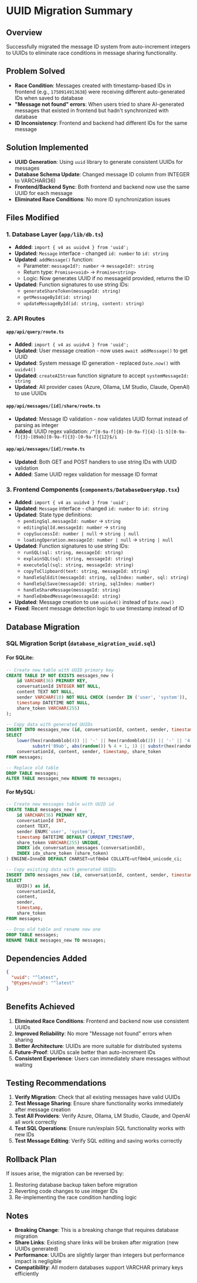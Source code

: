 # UUID Migration Summary

## Overview
Successfully migrated the message ID system from auto-increment integers to UUIDs to eliminate race conditions in message sharing functionality.

## Problem Solved
- **Race Condition**: Messages created with timestamp-based IDs in frontend (e.g., `1750914913638`) were receiving different auto-generated IDs when saved to database
- **"Message not found" errors**: When users tried to share AI-generated messages that existed in frontend but hadn't synchronized with database
- **ID Inconsistency**: Frontend and backend had different IDs for the same message

## Solution Implemented
- **UUID Generation**: Using `uuid` library to generate consistent UUIDs for messages
- **Database Schema Update**: Changed message ID column from INTEGER to VARCHAR(36)
- **Frontend/Backend Sync**: Both frontend and backend now use the same UUID for each message
- **Eliminated Race Conditions**: No more ID synchronization issues

## Files Modified

### 1. Database Layer (`app/lib/db.ts`)
- **Added**: `import { v4 as uuidv4 } from 'uuid';`
- **Updated**: `Message` interface - changed `id: number` to `id: string`
- **Updated**: `addMessage()` function:
  - Parameter: `messageId?: number` → `messageId?: string`
  - Return type: `Promise<void>` → `Promise<string>`
  - Logic: Now generates UUID if no messageId provided, returns the ID
- **Updated**: Function signatures to use string IDs:
  - `generateShareToken(messageId: string)`
  - `getMessageById(id: string)`
  - `updateMessageById(id: string, content: string)`

### 2. API Routes
#### `app/api/query/route.ts`
- **Added**: `import { v4 as uuidv4 } from 'uuid';`
- **Updated**: User message creation - now uses `await addMessage()` to get UUID
- **Updated**: System message ID generation - replaced `Date.now()` with `uuidv4()`
- **Updated**: `createAIStream` function signature to accept `systemMessageId: string`
- **Updated**: All provider cases (Azure, Ollama, LM Studio, Claude, OpenAI) to use UUIDs

#### `app/api/messages/[id]/share/route.ts`
- **Updated**: Message ID validation - now validates UUID format instead of parsing as integer
- **Added**: UUID regex validation: `/^[0-9a-f]{8}-[0-9a-f]{4}-[1-5][0-9a-f]{3}-[89ab][0-9a-f]{3}-[0-9a-f]{12}$/i`

#### `app/api/messages/[id]/route.ts`
- **Updated**: Both GET and POST handlers to use string IDs with UUID validation
- **Added**: Same UUID regex validation for message ID format

### 3. Frontend Components (`components/DatabaseQueryApp.tsx`)
- **Added**: `import { v4 as uuidv4 } from 'uuid';`
- **Updated**: `Message` interface - changed `id: number` to `id: string`
- **Updated**: State type definitions:
  - `pendingSql.messageId: number` → `string`
  - `editingSqlId.messageId: number` → `string`
  - `copySuccessId: number | null` → `string | null`
  - `loadingOperation.messageId: number | null` → `string | null`
- **Updated**: Function signatures to use string IDs:
  - `runSQL(sql: string, messageId: string)`
  - `explainSQL(sql: string, messageId: string)`
  - `executeSql(sql: string, messageId: string)`
  - `copyToClipboard(text: string, messageId: string)`
  - `handleSqlEdit(messageId: string, sqlIndex: number, sql: string)`
  - `handleSqlSave(messageId: string, sqlIndex: number)`
  - `handleShareMessage(messageId: string)`
  - `handleEmbedMessage(messageId: string)`
- **Updated**: Message creation to use `uuidv4()` instead of `Date.now()`
- **Fixed**: Recent message detection logic to use timestamp instead of ID

## Database Migration

### SQL Migration Script (`database_migration_uuid.sql`)

#### For SQLite:
```sql
-- Create new table with UUID primary key
CREATE TABLE IF NOT EXISTS messages_new (
    id VARCHAR(36) PRIMARY KEY,
    conversationId INTEGER NOT NULL,
    content TEXT NOT NULL,
    sender VARCHAR(10) NOT NULL CHECK (sender IN ('user', 'system')),
    timestamp DATETIME NOT NULL,
    share_token VARCHAR(255)
);

-- Copy data with generated UUIDs
INSERT INTO messages_new (id, conversationId, content, sender, timestamp, share_token)
SELECT
    lower(hex(randomblob(4)) || '-' || hex(randomblob(2)) || '-' || '4' || substr(hex(randomblob(2)), 2) || '-' ||
          substr('89ab', abs(random()) % 4 + 1, 1) || substr(hex(randomblob(2)), 2) || '-' || hex(randomblob(6))) as id,
    conversationId, content, sender, timestamp, share_token
FROM messages;

-- Replace old table
DROP TABLE messages;
ALTER TABLE messages_new RENAME TO messages;
```

#### For MySQL:
```sql
-- Create new messages table with UUID id
CREATE TABLE messages_new (
    id VARCHAR(36) PRIMARY KEY,
    conversationId INT,
    content TEXT,
    sender ENUM('user', 'system'),
    timestamp DATETIME DEFAULT CURRENT_TIMESTAMP,
    share_token VARCHAR(255) UNIQUE,
    INDEX idx_conversation_messages (conversationId),
    INDEX idx_share_token (share_token)
) ENGINE=InnoDB DEFAULT CHARSET=utf8mb4 COLLATE=utf8mb4_unicode_ci;

-- Copy existing data with generated UUIDs
INSERT INTO messages_new (id, conversationId, content, sender, timestamp, share_token)
SELECT
    UUID() as id,
    conversationId,
    content,
    sender,
    timestamp,
    share_token
FROM messages;

-- Drop old table and rename new one
DROP TABLE messages;
RENAME TABLE messages_new TO messages;
```

## Dependencies Added
```json
{
  "uuid": "^latest",
  "@types/uuid": "^latest"
}
```

## Benefits Achieved
1. **Eliminated Race Conditions**: Frontend and backend now use consistent UUIDs
2. **Improved Reliability**: No more "Message not found" errors when sharing
3. **Better Architecture**: UUIDs are more suitable for distributed systems
4. **Future-Proof**: UUIDs scale better than auto-increment IDs
5. **Consistent Experience**: Users can immediately share messages without waiting

## Testing Recommendations
1. **Verify Migration**: Check that all existing messages have valid UUIDs
2. **Test Message Sharing**: Ensure share functionality works immediately after message creation
3. **Test All Providers**: Verify Azure, Ollama, LM Studio, Claude, and OpenAI all work correctly
4. **Test SQL Operations**: Ensure run/explain SQL functionality works with new IDs
5. **Test Message Editing**: Verify SQL editing and saving works correctly

## Rollback Plan
If issues arise, the migration can be reversed by:
1. Restoring database backup taken before migration
2. Reverting code changes to use integer IDs
3. Re-implementing the race condition handling logic

## Notes
- **Breaking Change**: This is a breaking change that requires database migration
- **Share Links**: Existing share links will be broken after migration (new UUIDs generated)
- **Performance**: UUIDs are slightly larger than integers but performance impact is negligible
- **Compatibility**: All modern databases support VARCHAR primary keys efficiently